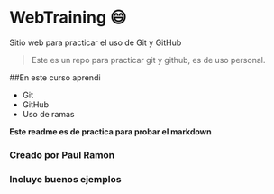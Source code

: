# WebTraining :smile: 
Sitio web para practicar el uso de Git y GitHub
> Este es un repo para practicar git y github, es de uso personal.

##En este curso aprendi 
- Git
- GitHub
- Uso de ramas

**Este readme es de practica para probar el markdown**

### Creado por Paul Ramon
### Incluye buenos ejemplos
